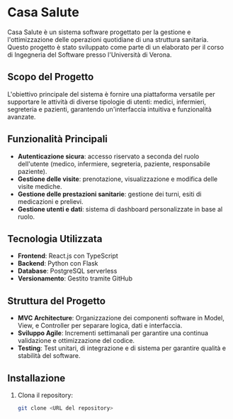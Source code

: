 # Casa Salute

Casa Salute è un sistema software progettato per la gestione e l'ottimizzazione delle operazioni quotidiane di una struttura sanitaria. Questo progetto è stato sviluppato come parte di un elaborato per il corso di Ingegneria del Software presso l'Università di Verona.

## Scopo del Progetto

L'obiettivo principale del sistema è fornire una piattaforma versatile per supportare le attività di diverse tipologie di utenti: medici, infermieri, segreteria e pazienti, garantendo un'interfaccia intuitiva e funzionalità avanzate.

## Funzionalità Principali

- **Autenticazione sicura**: accesso riservato a seconda del ruolo dell'utente (medico, infermiere, segreteria, paziente, responsabile paziente).
- **Gestione delle visite**: prenotazione, visualizzazione e modifica delle visite mediche.
- **Gestione delle prestazioni sanitarie**: gestione dei turni, esiti di medicazioni e prelievi.
- **Gestione utenti e dati**: sistema di dashboard personalizzate in base al ruolo.

## Tecnologia Utilizzata

- **Frontend**: React.js con TypeScript
- **Backend**: Python con Flask
- **Database**: PostgreSQL serverless
- **Versionamento**: Gestito tramite GitHub

## Struttura del Progetto

- **MVC Architecture**: Organizzazione dei componenti software in Model, View, e Controller per separare logica, dati e interfaccia.
- **Sviluppo Agile**: Incrementi settimanali per garantire una continua validazione e ottimizzazione del codice.
- **Testing**: Test unitari, di integrazione e di sistema per garantire qualità e stabilità del software.

## Installazione

1. Clona il repository:
   ```bash
   git clone <URL del repository>
